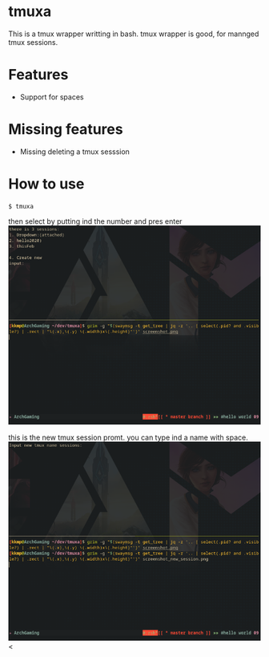 # tmuxa
This is a tmux wrapper writting in bash.
tmux wrapper is good, for mannged tmux sessions. 

# Features
- Support for spaces

# Missing features
- Missing deleting a tmux sesssion

# How to use
```
$ tmuxa
```
then select by putting ind the number and pres enter
![MenuTmuxa](screenshots/screenshot.png?raw=true)

this is the new tmux session promt. you can type ind a name with space. 
![MenuTmuxa](screenshots/screenshot_new_session.png?raw=true)<
